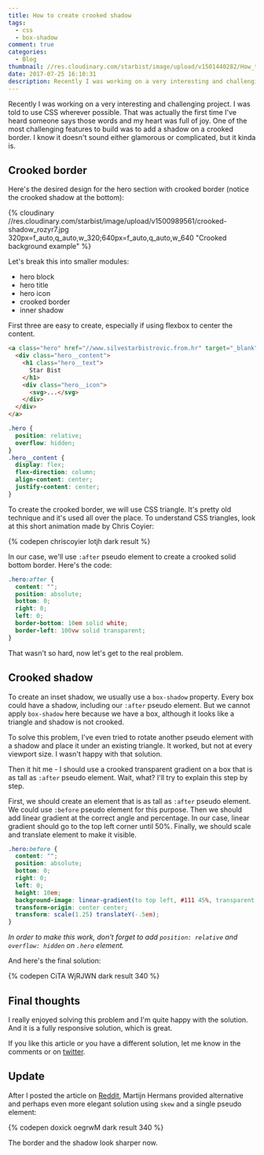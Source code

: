 ```yaml
---
title: How to create crooked shadow
tags:
  - css
  - box-shadow
comment: true
categories:
  - Blog
thumbnail: //res.cloudinary.com/starbist/image/upload/v1501440282/How_to_create_crooked_shadow_kqx9vr.png
date: 2017-07-25 16:10:31
description: Recently I was working on a very interesting and challenging project. That was actually the first time I've heard someone says those words and my heart was full of joy. One of the most challenging features to build was to add a shadow on a crooked border.
---
```


Recently I was working on a very interesting and challenging project. I was told to use CSS wherever possible. That was actually the first time I've heard someone says those words and my heart was full of joy. One of the most challenging features to build was to add a shadow on a crooked border. I know it doesn't sound either glamorous or complicated, but it kinda is.

<!-- more -->

## Crooked border

Here's the desired design for the hero section with crooked border (notice the crooked shadow at the bottom):

{% cloudinary //res.cloudinary.com/starbist/image/upload/v1500989561/crooked-shadow_rozyr7.jpg 320px=f_auto,q_auto,w_320;640px=f_auto,q_auto,w_640 "Crooked background example" %}

Let's break this into smaller modules:
- hero block
- hero title
- hero icon
- crooked border
- inner shadow

First three are easy to create, especially if using flexbox to center the content.

```html
<a class="hero" href="//www.silvestarbistrovic.from.hr" target="_blank">
  <div class="hero__content">
    <h1 class="hero__text">
      Star Bist
    </h1>
    <div class="hero__icon">
      <svg>...</svg>
    </div>
  </div>
</a>
```

```css
.hero {
  position: relative;
  overflow: hidden;
}
.hero__content {
  display: flex;
  flex-direction: column;
  align-content: center;
  justify-content: center;
}
```

To create the crooked border, we will use CSS triangle. It's pretty old technique and it's used all over the place. To understand CSS triangles, look at this short animation made by Chris Coyier:

{% codepen chriscoyier lotjh dark result %}

In our case, we'll use `:after` pseudo element to create a crooked solid bottom border. Here's the code:

```css
.hero:after {
  content: "";
  position: absolute;
  bottom: 0;
  right: 0;
  left: 0;
  border-bottom: 10em solid white;
  border-left: 100vw solid transparent;
}
```

That wasn't so hard, now let's get to the real problem.

## Crooked shadow

To create an inset shadow, we usually use a `box-shadow` property. Every box could have a shadow, including our `:after` pseudo element. But we cannot apply `box-shadow` here because we have a box, although it looks like a triangle and shadow is not crooked.

To solve this problem, I've even tried to rotate another pseudo element with a shadow and place it under an existing triangle. It worked, but not at every viewport size. I wasn't happy with that solution.

Then it hit me - I should use a crooked transparent gradient on a box that is as tall as `:after` pseudo element. Wait, what? I'll try to explain this step by step.

First, we should create an element that is as tall as `:after` pseudo element. We could use `:before` pseudo element for this purpose. Then we should add linear gradient at the correct angle and percentage. In our case, linear gradient should go to the top left corner until 50%. Finally, we should scale and translate element to make it visible.

```css
.hero:before {
  content: "";
  position: absolute;
  bottom: 0;
  right: 0;
  left: 0;
  height: 10em;
  background-image: linear-gradient(to top left, #111 45%, transparent 50%);
  transform-origin: center center;
  transform: scale(1.25) translateY(-.5em);
}
```

_In order to make this work, don't forget to add `position: relative` and `overflow: hidden` on `.hero` element._

And here's the final solution:

{% codepen CiTA WjRJWN dark result 340 %}

## Final thoughts

I really enjoyed solving this problem and I'm quite happy with the solution. And it is a fully responsive solution, which is great.

If you like this article or you have a different solution, let me know in the comments or on [twitter](//twitter.com/malimirkeccita).

## Update

After I posted the article on [Reddit](https://www.reddit.com/r/Frontend/comments/6pihl9/how_to_create_crooked_shadow/), Martijn Hermans provided alternative and perhaps even more elegant solution using `skew` and a single pseudo element:

{% codepen doxick oegrwM dark result 340 %}

The border and the shadow look sharper now.
